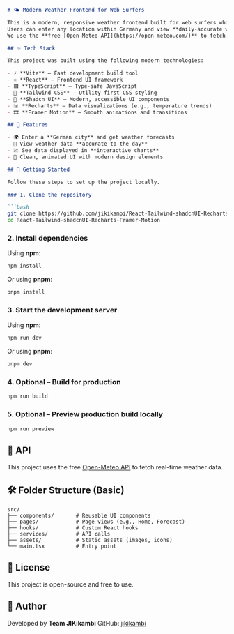 ````markdown
# 🌤️ Modern Weather Frontend for Web Surfers

This is a modern, responsive weather frontend built for web surfers who want quick and accurate weather forecasts in Germany.  
Users can enter any location within Germany and view **daily-accurate weather data**, including a clean preview interface.  
We use the **free [Open-Meteo API](https://open-meteo.com/)** to fetch up-to-date weather data.

## ✨ Tech Stack

This project was built using the following modern technologies:

- ⚡ **Vite** – Fast development build tool  
- ⚛️ **React** – Frontend UI framework  
- 🟦 **TypeScript** – Type-safe JavaScript  
- 🎨 **Tailwind CSS** – Utility-first CSS styling  
- 🧩 **Shadcn UI** – Modern, accessible UI components  
- 📊 **Recharts** – Data visualizations (e.g., temperature trends)  
- 🎞️ **Framer Motion** – Smooth animations and transitions  

## 🚀 Features

- 🌍 Enter a **German city** and get weather forecasts
- 📅 View weather data **accurate to the day**
- 📈 See data displayed in **interactive charts**
- 🎨 Clean, animated UI with modern design elements

## 🔧 Getting Started

Follow these steps to set up the project locally.

### 1. Clone the repository

```bash
git clone https://github.com/jikikambi/React-Tailwind-shadcnUI-Recharts-Framer-Motion.git
cd React-Tailwind-shadcnUI-Recharts-Framer-Motion
````

### 2. Install dependencies

Using **npm**:

```bash
npm install
```

Or using **pnpm**:

```bash
pnpm install
```

### 3. Start the development server

Using **npm**:

```bash
npm run dev
```

Or using **pnpm**:

```bash
pnpm dev
```

### 4. Optional – Build for production

```bash
npm run build
```

### 5. Optional – Preview production build locally

```bash
npm run preview
```

## 📡 API

This project uses the free [Open-Meteo API](https://open-meteo.com/) to fetch real-time weather data.

## 🛠️ Folder Structure (Basic)

```
src/
├── components/       # Reusable UI components
├── pages/            # Page views (e.g., Home, Forecast)
├── hooks/            # Custom React hooks
├── services/         # API calls
├── assets/           # Static assets (images, icons)
└── main.tsx          # Entry point
```

## 📄 License

This project is open-source and free to use.

## 🙌 Author

Developed by **Team JIKikambi**
GitHub: [jikikambi](https://github.com/jikikambi)
